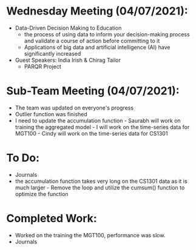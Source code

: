 

# Wednesday Meeting (04/07/2021):
  - Data-Driven Decision Making to Education
      - the process of using data to inform your decision-making process and validate a 
        course of action before committing to it
      - Applications of big data and artificial intelligence (AI) have significantly 
        increased
  - Guest Speakers: India Irish & Chirag Tailor
      - PARQR Project

# Sub-Team Meeting (04/07/2021):
  - The team was updated on everyone's progress
  - Outlier function was finished
  - I need to update the accumulation function
  		- Saurabh will work on training the aggregated model
  		- I will work on the time-series data for MGT100
  		- Cindy will work on the time-series data for CS1301

# To Do:
  - Journals
  - the accumulation function takes very long on the CS1301 data as it is much larger
  		- Remove the loop and utilize the cumsum() function to optimize the function

# Completed Work:
  - Worked on the training the MGT100, performance was slow.
  - Journals
